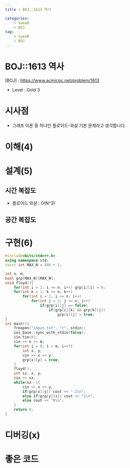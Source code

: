 ```yaml
---
title : BOJ::1613 역사

categories:
    - sweaB
    - BOJ
tag:
    - sweaB
    - BOJ
---
```

# BOJ::1613 역사
[BOJ] : <https://www.acmicpc.net/problem/1613>
- Level : Gold 3

# 시사점

- 그래프 이론 중 하나인 플로이드-와샬 기본 문제라고 생각합니다.

# 이해(4)

# 설계(5)

## 시간 복잡도

- 플로이드 와샬 : O(N^3)

## 공간 복잡도

# 구현(6)

```cpp
#include<bits/stdc++.h>
using namespace std;
const int MAX_N = 400 + 1;

int n, m;
bool grp[MAX_N][MAX_N];
void floyd(){
    for(int i = 1; i <= n; i++) grp[i][i] = 0;
    for(int k = 1; k <= n; k++)
        for(int i = 1; i <= n; i++)
            for(int j = 1; j <= n; j++)
                if(grp[i][j] == false)
                    if(grp[i][k] && grp[k][j])
                        grp[i][j] = true;
}
int main(){
    freopen("input.txt", "r", stdin);
    ios_base::sync_with_stdio(false);
    cin.tie(0);
    cin >> n >> m;
    for(int i = 0; i < m; i++){
        int x, y;
        cin >> x >> y;
        grp[x][y] = true;
    }
    floyd();
    int sz, x, y;
    cin >> sz;
    while(sz--){
        cin >> x >> y;
        if(grp[x][y]) cout << "-1\n";
        else if(grp[y][x]) cout << "1\n";
        else cout << "0\n";
    }
    return 0;
}
```
# 디버깅(x)

# 좋은 코드


